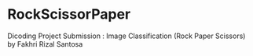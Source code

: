 # RockScissorPaper

Dicoding Project Submission : Image Classification (Rock Paper Scissors)
by Fakhri Rizal Santosa
